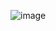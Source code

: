 ![image](https://user-images.githubusercontent.com/32282846/199114063-473b4c4d-8757-4206-99a8-c3c5b60ce3ee.png)
